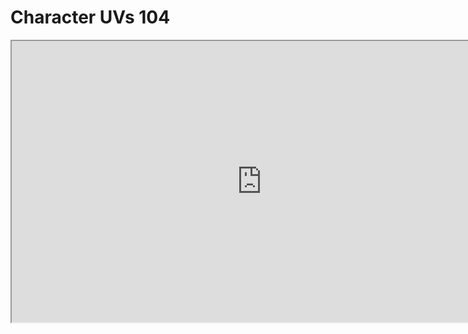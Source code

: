 # Character UVs 104

<p><iframe src="https://www.youtube.com/embed/uX3eUSOLtFE?rel=0" width="800" height="450" allowfullscreen="allowfullscreen" allow="accelerometer; autoplay; clipboard-write; encrypted-media; gyroscope; picture-in-picture"></iframe></p>
<p>&nbsp;</p>